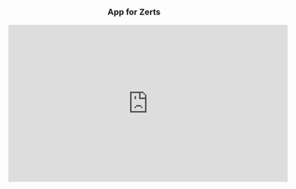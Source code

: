 <h3 align="center">App for Zerts</h3>

<iframe width="560" height="315" src="https://www.youtube.com/embed/3mQoI_a_toU" frameborder="0" allowfullscreen></iframe>
